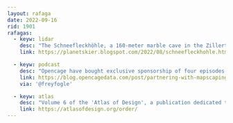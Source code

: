 ```yaml
---
layout: rafaga
date: 2022-09-16
rid: 1901
rafagas:
  - keyw: lidar
    desc: "The Schneefleckhöhle, a 160-meter marble cave in the Zillertal mountains in Austria, has been scanned and mapped in 3D with the Lidar of an iPhone 12 Pro and Polycam, using lights and the phone mounted on a Benro pole"
    link: https://planetskier.blogspot.com/2022/08/schneefleckhohle.html

  - keyw: podcast
    desc: "Opencage have bought exclusive sponsorship of four episodes of the Mapscaping podcast and are giving away this space to small OpenStreetMap projects as a way to raise awareness and help them get off the ground"
    link: https://blog.opencagedata.com/post/partnering-with-mapscaping-to-promote-openstreetmap-projects
    via: '@freyfogle'

  - keyw: atlas
    desc: "Volume 6 of the 'Atlas of Design', a publication dedicated to showcasing some of the world's most beautiful and intriguing cartographic designs, is out in October and is available for pre-order now"
    link: https://atlasofdesign.org/order/
---
```

